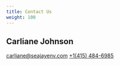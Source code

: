 ```yaml
---
title: Contact Us
weight: 100
---
```

Carliane Johnson
---
carliane@seajayenv.com
[+1(415) 484-6985](tel:+4154846985)
